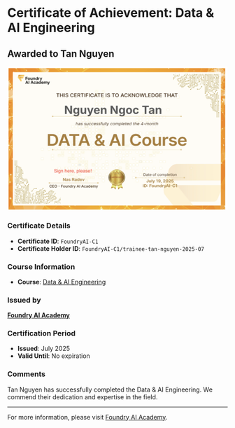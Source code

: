 
# Certificate of Achievement: Data & AI Engineering

## Awarded to **Tan Nguyen**

![Certificate Image](trainee-tan-nguyen-2025-07.png)

### Certificate Details
- **Certificate ID**: `FoundryAI-C1`
- **Certificate Holder ID**: `FoundryAI-C1/trainee-tan-nguyen-2025-07`

### Course Information
- **Course**: [Data & AI Engineering](https://www.foundry.academy/)

### Issued by
[**Foundry AI Academy**](https://foundry.academy/) 

### Certification Period
- **Issued**: July 2025
- **Valid Until**: No expiration

### Comments
Tan Nguyen has successfully completed the Data & AI Engineering. We commend their dedication and expertise in the field.

---

For more information, please visit [Foundry AI Academy](https://foundry.academy/).
    